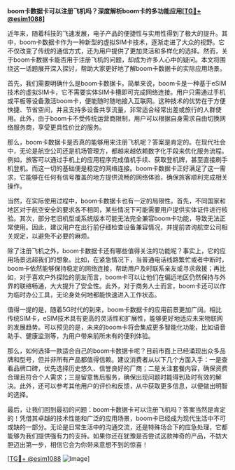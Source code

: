 **boom卡数据卡可以注册飞机吗？深度解析boom卡的多功能应用[[TG💪+ @esim1088](https://t.me/s/esim1088)]**

近年来，随着科技的飞速发展，电子产品的便捷性与实用性得到了极大的提升。其中，boom卡数据卡作为一种新型的虚拟SIM卡技术，逐渐走进了大众的视野。它不仅改变了传统的通信方式，还为用户提供了更加灵活和多样化的选择。然而，关于boom卡数据卡能否用于注册飞机的问题，却成为许多人心中的疑问。本文将围绕这一话题展开深入探讨，帮助大家更好地了解boom卡数据卡的实际应用场景。

首先，我们需要明确什么是boom卡数据卡。简单来说，boom卡是一种基于eSIM技术的虚拟SIM卡，它不需要实体SIM卡槽即可完成网络连接。用户只需通过手机或平板等设备激活boom卡，便能随时随地接入互联网。这种技术的优势在于方便快捷、节省空间，并且支持多设备共享流量，非常适合经常出差或旅行的人群使用。此外，由于boom卡不受传统运营商限制，用户可以根据自身需求自由切换网络服务商，享受更具性价比的服务。

那么，boom卡数据卡是否真的能够用来注册飞机呢？答案是肯定的。在现代社会中，无论是航空公司还是机场管理方，都越来越依赖数字化手段来优化服务流程。例如，旅客可以通过手机上的应用程序完成值机手续、获取登机牌，甚至直接刷手机登机。而这一切的基础便是稳定的网络连接。boom卡数据卡正好满足了这一需求，它能够在任何有信号覆盖的地方提供流畅的网络体验，确保旅客顺利完成相关操作。

当然，在实际使用过程中，boom卡数据卡也有一定的局限性。首先，不同国家和地区对于航空安全的要求各不相同，某些情况下可能需要用户提供实体证件进行核验。其次，部分老旧机型或系统版本可能无法完全兼容boom卡功能，导致无法正常使用。因此，建议用户在出行前仔细检查设备兼容情况，并提前咨询航空公司相关规定，以避免不必要的麻烦。

除了注册飞机之外，boom卡数据卡还有哪些值得关注的功能呢？事实上，它的应用场景远超我们的想象。比如，在紧急情况下，当普通电话线路繁忙或者中断时，boom卡依然能够保持稳定的网络连接，帮助用户及时联系亲友或寻求救援；再比如，对于喜欢户外探险的朋友而言，boom卡可以让他们在偏远地区仍然保持与外界的联络畅通，大大提升了安全性。此外，对于商务人士而言，boom卡还可以作为临时办公工具，无论身处何地都能快速进入工作状态。

值得一提的是，随着5G时代的到来，boom卡数据卡的应用前景更加广阔。相比传统SIM卡，eSIM技术具有更高的灵活性和扩展性，能够更好地适应未来物联网的发展趋势。可以预见的是，未来的boom卡将会集成更多智能化功能，比如语音助手、健康监测等，为用户带来前所未有的便利体验。

那么，如何选择一款适合自己的boom卡数据卡呢？目前市面上已经涌现出众多品牌和型号，但并非所有产品都值得信赖。建议消费者从以下几个方面入手：一是查看品牌口碑，优先选择历史悠久、信誉良好的厂商；二是关注套餐内容，确保资费合理且符合个人需求；三是留意售后服务，确保出现问题时能得到及时有效的解决。此外，还可以参考其他用户的评价和反馈，从中获取更多信息，以便做出明智的选择。

最后，让我们回到最初的问题：boom卡数据卡可以注册飞机吗？答案当然是肯定的！凭借其卓越的技术性能和广泛的应用场景，boom卡已经成为现代生活中不可或缺的一部分。无论是日常生活中的沟通交流，还是特殊场合下的应急处理，它都能够为我们提供强有力的支持。如果你还在犹豫是否尝试这款神奇的产品，不妨大胆迈出第一步，相信它会为你带来意想不到的惊喜！

[[TG💪+ @esim1088](https://t.me/s/esim1088) ![Image](https://i.postimg.cc/4NQfJmqS/Snipaste-2025-05-13-00-14-12.png)]